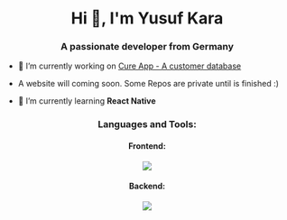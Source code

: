 <h1 align="center">Hi 👋, I'm Yusuf Kara</h1>
<h3 align="center">A passionate developer from Germany</h3>

- 🔭 I’m currently working on [Cure App - A customer database](https://github.com/yusufkara95/cure-expo)
- A website will coming soon. Some Repos are private until is finished :)

- 🌱 I’m currently learning **React Native**

<h3 align="center">Languages and Tools:</h3>
<h4 align="center">Frontend:</h4>
<p align="center">
    <img src="https://skillicons.dev/icons?i=angular,bootstrap,html,css,js,ts,react,vue,figma&theme=light" />
</p>
<h4 align="center">Backend:</h4>
<p align="center">
    <img src="https://skillicons.dev/icons?i=c,cpp,qt,java,spring,hibernate,firebase,postman,mysql&theme=light" />
</p>
